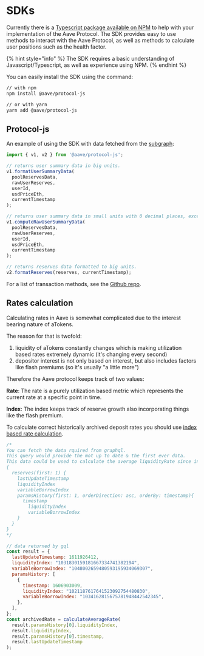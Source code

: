 # SDKs

Currently there is a [Typescript package available on NPM](https://www.npmjs.com/package/@aave/protocol-js) to help with your implementation of the Aave Protocol. The SDK provides easy to use methods to interact with the Aave Protocol, as well as methods to calculate user positions such as the health factor.

{% hint style="info" %}
The SDK requires a basic understanding of Javascript/Typescript, as well as experience using NPM.
{% endhint %}

You can easily install the SDK using the command:

```bash
// with npm
npm install @aave/protocol-js

// or with yarn
yarn add @aave/protocol-js
```

## Protocol-js

An example of using the SDK with data fetched from the [subgraph](using-graphql.md):

```javascript
import { v1, v2 } from '@aave/protocol-js';

// returns user summary data in big units.
v1.formatUserSummaryData(
  poolReservesData,
  rawUserReserves,
  userId,
  usdPriceEth,
  currentTimestamp
);

// returns user summary data in small units with 0 decimal places, except health-factor.
v1.computeRawUserSummaryData(
  poolReservesData,
  rawUserReserves,
  userId,
  usdPriceEth,
  currentTimestamp
);

// returns reserves data formatted to big units.
v2.formatReserves(reserves, currentTimestamp);
```

For a list of transaction methods, see the [Github repo](https://github.com/aave/aave-js#transaction-methods).

## Rates calculation <a href="#rates-calculation" id="rates-calculation"></a>

Calculating rates in Aave is somewhat complicated due to the interest bearing nature of aTokens.

The reason for that is twofold:

1. liquidity of aTokens constantly changes which is making utilization based rates extremely dynamic (it's changing every second)
2. depositor interest is not only based on interest, but also includes factors like flash premiums (so it's usually "a little more")

Therefore the Aave protocol keeps track of two values:

**Rate**: The rate is a purely utilization based metric which represents the current rate at a specific point in time.

**Index**: The index keeps track of reserve growth also incorporating things like the flash premium.

To calculate correct historically archived deposit rates you should use [index based rate calculation](https://github.com/aave/aave-js/blob/v2/src/helpers/pool-math.ts#L124).

```javascript
/*
You can fetch the data rquired from graphql.
This query would provide the mot up to date & the first ever data.
This data could be used to calculate the average liquidityRate since inception.
{
  reserves(first: 1) {
    lastUpdateTimestamp
    liquidityIndex
    variableBorrowIndex
    paramsHistory(first: 1, orderDirection: asc, orderBy: timestamp){
      timestamp
    	liquidityIndex
    	variableBorrowIndex
    }
  }
}
*/

// data returned by gql
const result = {
  lastUpdateTimestamp: 1611926412,
  liquidityIndex: "1031830159181667334741382194",
  variableBorrowIndex: "1048002659480593195934069307",
  paramsHistory: [
    {
      timestamp: 1606903009,
      liquidityIndex: "1021187617641523092754480830",
      variableBorrowIndex: "1034162815675781948442542345",
    },
  ],
};
const archivedRate = calculateAverageRate(
  result.paramsHistory[0].liquidityIndex,
  result.liquidityIndex,
  result.paramsHistory[0].timestamp,
  result.lastUpdateTimestamp
);
```
